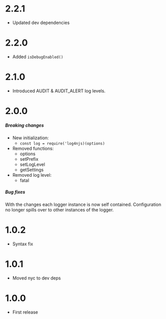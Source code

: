 # 2.2.1
* Updated dev dependencies

# 2.2.0
* Added `isDebugEnabled()`

# 2.1.0
* Introduced AUDIT & AUDIT_ALERT log levels.

# 2.0.0
##### Breaking changes
* New initialization:
    * `const log = require('log4njs)(options)`
* Removed functions:
    * options
    * setPrefix
    * setLogLevel
    * getSettings
* Removed log level:
    * fatal
    
##### Bug fixes
With the changes each logger instance is now self contained.
Configuration no longer spills over to other instances of the logger.

# 1.0.2
* Syntax fix

# 1.0.1
* Moved nyc to dev deps

# 1.0.0
* First release
